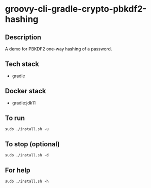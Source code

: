 # groovy-cli-gradle-crypto-pbkdf2-hashing

## Description
A demo for PBKDF2 one-way hashing of
a password.

## Tech stack
- gradle

## Docker stack
- gradle:jdk11

## To run
`sudo ./install.sh -u`

## To stop (optional)
`sudo ./install.sh -d`

## For help
`sudo ./install.sh -h`
